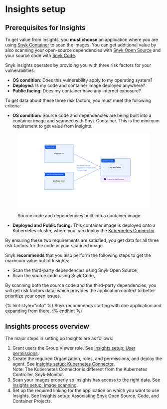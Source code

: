 # Insights setup

## Prerequisites for Insights

To get value from Insights, you **must choose** an application where you are using [Snyk Container](../../../scan-containers/) to scan the images. You can get additional value by also scanning your open-source dependencies with [Snyk Open Source](../../../scan-applications/snyk-open-source/) and your source code with [Snyk Code](../../../scan-applications/snyk-code/).

Snyk Insights operates by providing you with three risk factors for your vulnerabilities:&#x20;

* **OS condition**: Does this vulnerability apply to my operating system?
* **Deployed**: Is my code and container image deployed anywhere?
* **Public facing**: Does my container have any internet exposure?

To get data about these three risk factors, you must meet the following criteria:

* **OS condition:** Source code and dependencies are being built into a container image and scanned with Snyk Container. This is the minimum requirement to get value from Insights.

<figure><img src="../../../.gitbook/assets/Example OS condition.png" alt="Source code and dependencies built into a container image"><figcaption><p>Source code and dependencies built into a container image</p></figcaption></figure>

* **Deployed and Public facing:** This container image is deployed onto a Kubernetes cluster, where you can deploy the [Kubernetes Connector](insights-setup-kubernetes-connector.md).

By ensuring these two requirements are satisfied, you get data for all three risk factors for the code in your scanned image

Snyk **recommends** that you also perform the following steps to get the maximum value out of Insights:

* Scan the third-party dependencies using Snyk Open Source,
* Scan the source code using Snyk Code,

By scanning both the source code and the third-party dependencies, you will get risk factors data, which provides the application context to better prioritize your open issues.

{% hint style="info" %}
Snyk recommends starting with one application and expanding from there.
{% endhint %}

## Insights process overview

The major steps in setting up Insights are as follows:

1. Grant users the Group Viewer role. See [Insights setup: User permissions](insights-setup-user-permissions.md).
2. Create the required Organization, roles, and permissions, and deploy the agent. See [Insights setup: Kubernetes Connector](insights-setup-kubernetes-connector.md).\
   &#x20;Note: The Kubernetes Connector is different from the Kubernetes Controller, Snyk-Monitor.
3. Scan your images properly so Insights has access to the right data. See [Insights setup: Image scanning](insights-setup-image-scanning.md).
4. Set up the required linking for the application on which you want to use Insights. See Insights setup: Associating Snyk Open Source, Code, and Container Projects.



